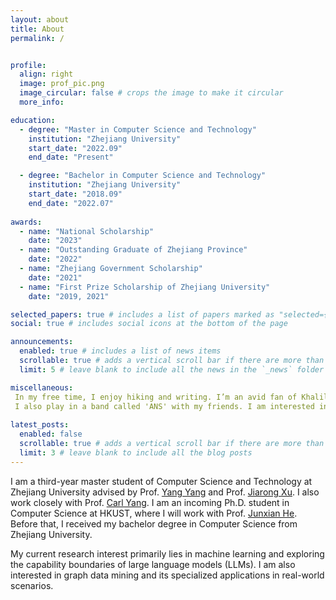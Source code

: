 ```yaml
---
layout: about
title: About
permalink: /


profile:
  align: right
  image: prof_pic.png
  image_circular: false # crops the image to make it circular
  more_info: 

education: 
  - degree: "Master in Computer Science and Technology"
    institution: "Zhejiang University"
    start_date: "2022.09"
    end_date: "Present"

  - degree: "Bachelor in Computer Science and Technology"
    institution: "Zhejiang University"
    start_date: "2018.09"
    end_date: "2022.07"
    
awards: 
  - name: "National Scholarship"
    date: "2023"
  - name: "Outstanding Graduate of Zhejiang Province"
    date: "2022"
  - name: "Zhejiang Government Scholarship"
    date: "2021"
  - name: "First Prize Scholarship of Zhejiang University"
    date: "2019, 2021"

selected_papers: true # includes a list of papers marked as "selected={true}"
social: true # includes social icons at the bottom of the page

announcements:
  enabled: true # includes a list of news items
  scrollable: true # adds a vertical scroll bar if there are more than 3 news items
  limit: 5 # leave blank to include all the news in the `_news` folder

miscellaneous: 
 In my free time, I enjoy hiking and writing. I’m an avid fan of Khalil Fong, an exceptional artist and musician. 
 I also play in a band called 'ANS' with my friends. I am interested in cognitive science, cosmology, and metaphysics, with a particular focus on exploring the interconnections between their underlying principles.
 
latest_posts:
  enabled: false
  scrollable: true # adds a vertical scroll bar if there are more than 3 new posts items
  limit: 3 # leave blank to include all the blog posts
---
```


I am a third-year master student of Computer Science and Technology at Zhejiang University advised by Prof. [Yang Yang](http://yangy.org/) and Prof. [Jiarong Xu](https://galina0217.github.io/). 
I also work closely with Prof. [Carl Yang](https://www.cs.emory.edu/~jyang71/). 
I am an incoming Ph.D. student in Computer Science at HKUST, where I will work with Prof. [Junxian He](https://jxhe.github.io/). Before that, I received my bachelor degree in Computer Science from Zhejiang University. 

My current research interest primarily lies in machine learning and exploring the capability boundaries of large language models (LLMs).
I am also interested in graph data mining and its specialized applications in real-world scenarios.
